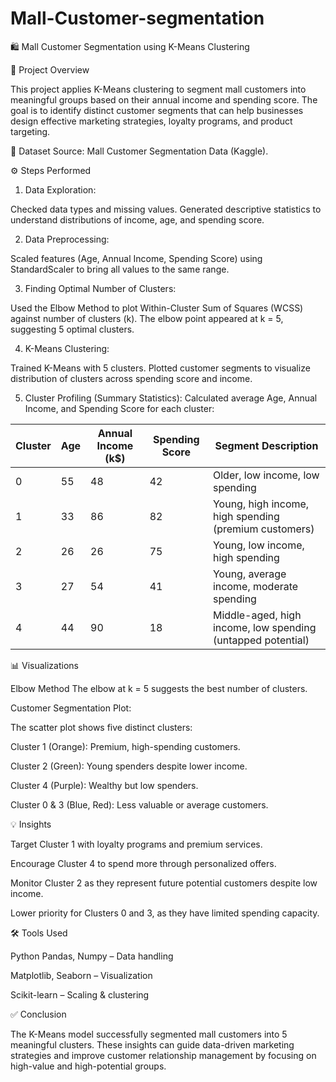 # Mall-Customer-segmentation
🛍️ Mall Customer Segmentation using K-Means Clustering

📌 Project Overview

This project applies K-Means clustering to segment mall customers into meaningful groups based on their annual income and spending score. The goal is to identify distinct customer segments that can help businesses design effective marketing strategies, loyalty programs, and product targeting.  

📂 Dataset
Source: Mall Customer Segmentation Data (Kaggle).     

⚙️ Steps Performed

1. Data Exploration:
 
Checked data types and missing values.
Generated descriptive statistics  to understand distributions of income, age, and spending score.

2. Data Preprocessing:
 
Scaled features (Age, Annual Income, Spending Score) using StandardScaler to bring all values to the same range.

3. Finding Optimal Number of Clusters:
   
Used the Elbow Method to plot Within-Cluster Sum of Squares (WCSS) against number of clusters (k).
The elbow point appeared at k = 5, suggesting 5 optimal clusters.

 4. K-Means Clustering:
  
Trained K-Means with 5 clusters.
Plotted customer segments to visualize distribution of clusters across spending score and income.

5. Cluster Profiling (Summary Statistics):
Calculated average Age, Annual Income, and Spending Score for each cluster:

| Cluster | Age | Annual Income (k\$) | Spending Score | Segment Description                                         |
| ------- | --- | ------------------- | -------------- | ----------------------------------------------------------- |
| 0       | 55  | 48                  | 42             | Older, low income, low spending                             |
| 1       | 33  | 86                  | 82             | Young, high income, high spending (premium customers)       |
| 2       | 26  | 26                  | 75             | Young, low income, high spending                            |
| 3       | 27  | 54                  | 41             | Young, average income, moderate spending                    |
| 4       | 44  | 90                  | 18             | Middle-aged, high income, low spending (untapped potential) |



 📊 Visualizations
 
Elbow Method
The elbow at k = 5 suggests the best number of clusters.

Customer Segmentation Plot:

The scatter plot shows five distinct clusters:

Cluster 1 (Orange): Premium, high-spending customers.

Cluster 2 (Green): Young spenders despite lower income.

Cluster 4 (Purple): Wealthy but low spenders.

Cluster 0 & 3 (Blue, Red): Less valuable or average customers.   

💡 Insights 

Target Cluster 1 with loyalty programs and premium services.

Encourage Cluster 4 to spend more through personalized offers.

Monitor Cluster 2 as they represent future potential customers despite low income.

Lower priority for Clusters 0 and 3, as they have limited spending capacity.     

🛠️ Tools Used

Python
Pandas, Numpy – Data handling

Matplotlib, Seaborn – Visualization

Scikit-learn – Scaling & clustering

✅ Conclusion

The K-Means model successfully segmented mall customers into 5 meaningful clusters. These insights can guide data-driven marketing strategies and improve customer relationship management by focusing on high-value and high-potential groups.
